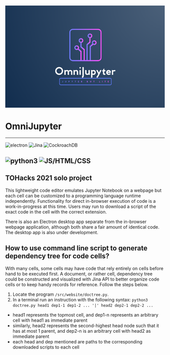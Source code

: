 ![logo](./omnijupyter.png)
# OmniJupyter
-----------------------------------------------------------------------------------------------------------------------------------------------------------------------------------
![electron](https://img.shields.io/badge/framework-electron-cornflowerblue?style=for-the-badge&logo=appveyor)
![Jina](https://img.shields.io/badge/API-Jina-darkmagenta?style=for-the-badge&logo=appveyor)
![CockroachDB](https://img.shields.io/badge/database-CockroachDB-darkturquoise?style=for-the-badge&logo=appveyor)

![python3](https://img.shields.io/badge/language-python3-yellow?style=plastic&logo=appveyor)
![JS/HTML/CSS](https://img.shields.io/badge/language-JS/HTML/CSS-orange?style=plastic&logo=appveyor)
-----------------------------------------------------------------------------------------------------------------------------------------------------------------------------------

## TOHacks 2021 solo project 
This lightweight code editor emulates Jupyter Notebook on a webpage but each cell can be customized to a programming language runtime independently. Functionality for direct in-browser execution of code is a work-in-progress at this time. Users may run to download a script of the exact code in the cell with the correct extension. 

There is also an Electron desktop app separate from the in-browser webpage application, although both share a fair amount of identical code. The desktop app is also under development.


## How to use command line script to generate dependency tree for code cells?
With many cells, some cells may have code that rely entirely on cells before hand to be executed first. A document, or rather cell, dependency tree could be constructed and visualized with Jina API to better organize code cells or to keep handy records for reference. Follow the steps below.

1) Locate the program `/src/website/doctree.py`.
2) In a terminal run an instruction with the following syntax: `python3 doctree.py head1 dep1-1 dep1-2 ... '|' head2 dep2-1 dep2-2 ...`
- head1 represents the topmost cell, and dep1-n represents an arbitrary cell with head1 as immediate parent
- similarly, head2 represents the second-highest head node such that it has at most 1 parent, and dep2-n is an arbitrary cell with head2 as immediate parent
- each head and dep mentioned are paths to the corresponding downloaded scripts to each cell
 
